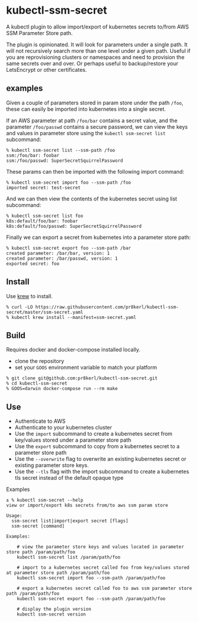 # kubectl-ssm-secret

A kubectl plugin to allow import/export of kubernetes secrets to/from AWS SSM Parameter Store path.

The plugin is opinionated. It will look for parameters under a single path. It will not recursively search more than one level under a given path.
Useful if you are reprovisioning clusters or namespaces and need to provision the same secrets over and over.
Or perhaps useful to backup/restore your LetsEncrypt or other certificates.
 
## examples

Given a couple of parameters stored in param store under the path `/foo`, these can easily be imported into kubernetes into a single secret.

If an AWS parameter at path `/foo/bar` contains a secret value, and the parameter `/foo/passwd` contains a secure password, we can view the keys and values in parameter store using the `kubectl ssm-secret list` subcommand:

```
% kubectl ssm-secret list --ssm-path /foo
ssm:/foo/bar: foobar
ssm:/foo/passwd: SuperSecretSquirrelPassword
```

These params can then be imported with the following import command:
```
% kubectl ssm-secret import foo --ssm-path /foo
imported secret: test-secret
```

And we can then view the contents of the kubernetes secret using list subcommand:
```
% kubectl ssm-secret list foo
k8s:default/foo/bar: foobar
k8s:default/foo/passwd: SuperSecretSquirrelPassword
```

Finally we can export a secret from kubernetes into a parameter store path:

```
% kubectl ssm-secret export foo --ssm-path /bar
created parameter: /bar/bar, version: 1
created parameter: /bar/passwd, version: 1
exported secret: foo
```

## Install

Use [krew](https://github.com/kubernetes-sigs/krew) to install.

```
% curl -LO https://raw.githubusercontent.com/pr8kerl/kubectl-ssm-secret/master/ssm-secret.yaml
% kubectl krew install --manifest=ssm-secret.yaml
```

## Build 

Requires docker and docker-compose installed locally.

* clone the repository
* set your `GOOS` environment variable to match your platform

```
% git clone git@github.com:pr8kerl/kubectl-ssm-secret.git
% cd kubectl-ssm-secret
% GOOS=darwin docker-compose run --rm make
```

## Use

* Authenticate to AWS
* Authenticate to your kubernetes cluster
* Use the `import` subcommand to create a kubernetes secret from key/values stored under a parameter store path
* Use the `export` subcommand to copy from a kubernetes secret to a parameter store path
* Use the `--overwrite` flag to overwrite an existing kubernetes secret or existing parameter store keys.
* Use the `--tls` flag with the import subcommand to create a kubernetes tls secret instead of the default opaque type

Examples

```
± % kubectl ssm-secret --help
view or import/export k8s secrets from/to aws ssm param store

Usage:
  ssm-secret list|import|export secret [flags]
  ssm-secret [command]

Examples:

	# view the parameter store keys and values located in parameter store path /param/path/foo
	kubectl ssm-secret list /param/path/foo

	# import to a kubernetes secret called foo from key/values stored at parameter store path /param/path/foo
	kubectl ssm-secret import foo --ssm-path /param/path/foo

	# export a kubernetes secret called foo to aws ssm parameter store path /param/path/foo
	kubectl ssm-secret export foo --ssm-path /param/path/foo

	# display the plugin version
	kubectl ssm-secret version

```

